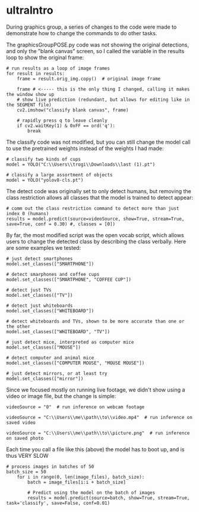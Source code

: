 # ultraIntro


During graphics group, a series of changes to the code were made to demonstrate how to change the commands to do other tasks. 

The graphicsGroupPOSE.py code was not showing the original detections, and only the "blank canvas" screen, so I called the variable in the results loop to show the original frame:
```{txt}
# run results as a loop of image frames
for result in results:
    frame = result.orig_img.copy()  # original image frame

    frame # <----- this is the only thing I changed, calling it makes the window show up
    # show live prediction (redundant, but allows for editing like in the SEGMENT file)
    cv2.imshow("classify blank canvas", frame)

    # rapidly press q to leave cleanly
    if cv2.waitKey(1) & 0xFF == ord('q'):
        break
```

The classify code was not modified, but you can still change the model call to use the pretrained weights instead of the weights I had made:
```{txt}
# classify two kinds of cups
model = YOLO("C:\\Users\\trogi\\Downloads\\last (1).pt")

# classify a large assortment of objects
model = YOLO("yolov8-cls.pt")
```

The detect code was originally set to only detect humans, but removing the class restriction allows all classes that the model is trained to detect appear:
```{txt}
# comm out the class restriction command to detect more than just index 0 (humans)
results = model.predict(source=videoSource, show=True, stream=True, save=True, conf = 0.30) #, classes = [0])
```

By far, the most modified script was the open vocab script, which allows users to change the detected class by describing the class verbally. Here are some examples we tested:

```{txt}
# just detect smartphones
model.set_classes(["SMARTPHONE"])

# detect smarphones and coffee cups
model.set_classes(["SMARTPHONE", "COFFEE CUP"])

# detect just TVs
model.set_classes(["TV"])

# detect just whiteboards
model.set_classes(["WHITEBOARD"])

# detect whiteboards and TVs, shown to be more accurate than one or the other
model.set_classes(["WHITEBOARD", "TV"])

# just detect mice, interpreted as computer mice
model.set_classes(["MOUSE"])

# detect computer and animal mice
model.set_classes(["COMPUTER MOUSE", "MOUSE MOUSE"])

# just detect mirrors, or at least try
model.set_classes(["mirror"])
```

Since we focused mostly on running live footage, we didn't show using a video or image file, but the change is simple:
```{txt}
videoSource = "0"  # run inference on webcam footage

videoSource = "C:\\Users\\me\\path\\to\\video.mp4"  # run inference on saved video

videoSource = "C:\\Users\\me\\path\\to\\picture.png"  # run inference on saved photo
```

Each time you call a file like this (above) the model has to boot up, and is thus VERY SLOW

```{txt}
# process images in batches of 50
batch_size = 50
    for i in range(0, len(image_files), batch_size):
        batch = image_files[i:i + batch_size]
        
        # Predict using the model on the batch of images
        results = model.predict(source=batch, show=True, stream=True, task='classify', save=False, conf=0.01)
```
